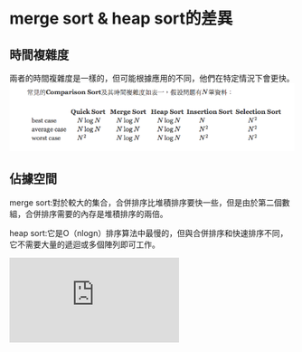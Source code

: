 # merge sort & heap sort的差異

## 時間複雜度

兩者的時間複雜度是一樣的，但可能根據應用的不同，他們在特定情況下會更快。
![image](https://github.com/06170228/my-note/blob/master/Image/%E6%99%82%E9%96%93%E8%A4%87%E9%9B%9C%E5%BA%A6.png)

## 佔據空間

merge sort:對於較大的集合，合併排序比堆積排序要快一些，但是由於第二個數組，合併排序需要的內存是堆積排序的兩倍。

heap sort:它是O（nlogn）排序算法中最慢的，但與合併排序和快速排序不同，它不需要大量的遞迴或多個陣列即可工作。

![影片連結](http://www-cs-students.stanford.edu/~rashmi/projects/Sorting.pdf)
